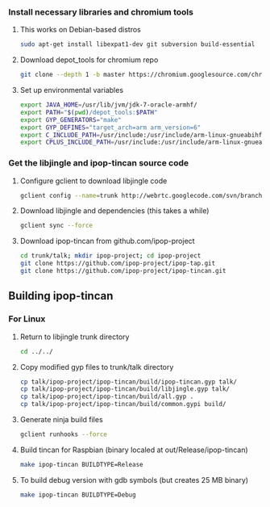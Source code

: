 ### Install necessary libraries and chromium tools

1.  This works on Debian-based distros

    ```bash
    sudo apt-get install libexpat1-dev git subversion build-essential
    ```

2.  Download depot_tools for chromium repo

    ```bash
    git clone --depth 1 -b master https://chromium.googlesource.com/chromium/tools/depot_tools.git
    ```

3.  Set up environmental variables

    ```bash
    export JAVA_HOME=/usr/lib/jvm/jdk-7-oracle-armhf/
    export PATH="$(pwd)/depot_tools:$PATH"
    export GYP_GENERATORS="make"
    export GYP_DEFINES="target_arch=arm arm_version=6"
    export C_INCLUDE_PATH=/usr/include:/usr/include/arm-linux-gnueabihf
    export CPLUS_INCLUDE_PATH=/usr/include:/usr/include/arm-linux-gnueabihf
    ```

### Get the libjingle and ipop-tincan source code

1.  Configure gclient to download libjingle code

    ```bash
    gclient config --name=trunk http://webrtc.googlecode.com/svn/branches/3.44
    ```

2.  Download libjingle and dependencies (this takes a while)

    ```bash
    gclient sync --force
    ```

3.  Download ipop-tincan from github.com/ipop-project

    ```bash
    cd trunk/talk; mkdir ipop-project; cd ipop-project
    git clone https://github.com/ipop-project/ipop-tap.git
    git clone https://github.com/ipop-project/ipop-tincan.git
    ```

## Building ipop-tincan

### For Linux

1.  Return to libjingle trunk directory

    ```bash
    cd ../../
    ```

2.  Copy modified gyp files to trunk/talk directory

    ```bash
    cp talk/ipop-project/ipop-tincan/build/ipop-tincan.gyp talk/
    cp talk/ipop-project/ipop-tincan/build/libjingle.gyp talk/
    cp talk/ipop-project/ipop-tincan/build/all.gyp .
    cp talk/ipop-project/ipop-tincan/build/common.gypi build/
    ```

3.  Generate ninja build files

    ```bash
    gclient runhooks --force
    ```

4.  Build tincan for Raspbian (binary localed at out/Release/ipop-tincan)

    ```bash
    make ipop-tincan BUILDTYPE=Release
    ```

5.  To build debug version with gdb symbols (but creates 25 MB binary)

    ```bash
    make ipop-tincan BUILDTYPE=Debug
    ```